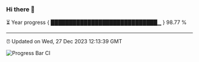 ### Hi there 👋

⏳ Year progress { █████████████████████████████▁ } 98.77 %

---

⏰ Updated on Wed, 27 Dec 2023 12:13:39 GMT

![Progress Bar CI](https://github.com/Shyam-Makwana/GitHub-Actions-Demo/workflows/Progress%20Bar%20CI/badge.svg)
